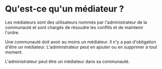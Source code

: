 # Qu'est-ce qu'un médiateur ?

Les médiateurs sont des utilisateurs nommés par l'administrateur de la communauté et sont chargés de résoudre les conflits et de maintenir l'ordre.

Une communauté doit avoir au moins un médiateur. Il n'y a pas d'obligation d'être un médiateur. L'administrateur peut en ajouter ou en supprimer à tout moment.

L'administrateur peut être un médiateur dans sa communauté.